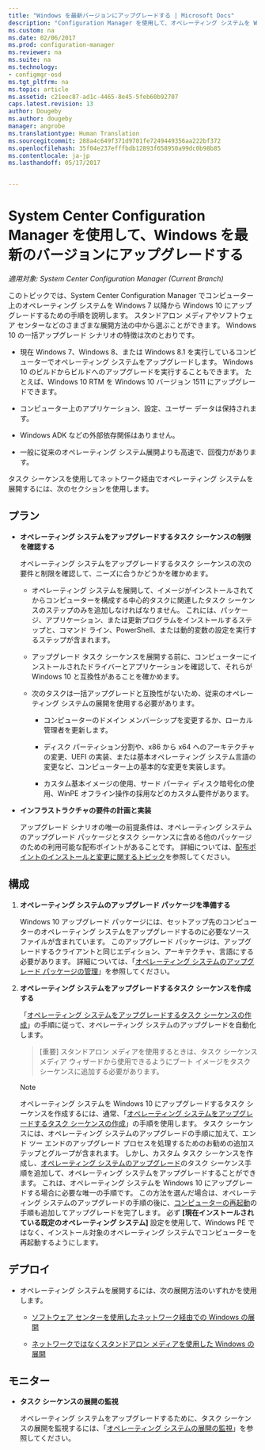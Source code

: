 ```yaml
---
title: "Windows を最新バージョンにアップグレードする | Microsoft Docs"
description: "Configuration Manager を使用して、オペレーティング システムを Windows 7 以降から Windows 10 にアップグレードする方法について説明します。"
ms.custom: na
ms.date: 02/06/2017
ms.prod: configuration-manager
ms.reviewer: na
ms.suite: na
ms.technology:
- configmgr-osd
ms.tgt_pltfrm: na
ms.topic: article
ms.assetid: c21eec87-ad1c-4465-8e45-5feb60b92707
caps.latest.revision: 13
author: Dougeby
ms.author: dougeby
manager: angrobe
ms.translationtype: Human Translation
ms.sourcegitcommit: 288a4c649f371d9701fe7249449356aa222bf372
ms.openlocfilehash: 35f04e237efffbdb12893f658950a99dc0b98b85
ms.contentlocale: ja-jp
ms.lasthandoff: 05/17/2017


---
```

# <a name="upgrade-windows-to-the-latest-version-with-system-center-configuration-manager"></a>System Center Configuration Manager を使用して、Windows を最新のバージョンにアップグレードする

*適用対象: System Center Configuration Manager (Current Branch)*

このトピックでは、System Center Configuration Manager でコンピューター上のオペレーティング システムを Windows 7 以降から Windows 10 にアップグレードするための手順を説明します。 スタンドアロン メディアやソフトウェア センターなどのさまざまな展開方法の中から選ぶことができます。 Windows 10 の一括アップグレード シナリオの特徴は次のとおりです。  

-   現在 Windows 7、Windows 8、または Windows 8.1 を実行しているコンピューターでオペレーティング システムをアップグレードします。 Windows 10 のビルドからビルドへのアップグレードを実行することもできます。 たとえば、Windows 10 RTM を Windows 10 バージョン 1511 にアップグレードできます。  

-   コンピューター上のアプリケーション、設定、ユーザー データは保持されます。  

-   Windows ADK などの外部依存関係はありません。  

-   一般に従来のオペレーティング システム展開よりも高速で、回復力があります。  

 タスク シーケンスを使用してネットワーク経由でオペレーティング システムを展開するには、次のセクションを使用します。  

##  <a name="BKMK_Plan"></a> プラン  

-   **オペレーティング システムをアップグレードするタスク シーケンスの制限を確認する**  

     オペレーティング システムをアップグレードするタスク シーケンスの次の要件と制限を確認して、ニーズに合うかどうかを確かめます。  

    -   オペレーティング システムを展開して、イメージがインストールされてからコンピューターを構成する中心的タスクに関連したタスク シーケンスのステップのみを追加しなければなりません。 これには、パッケージ、アプリケーション、または更新プログラムをインストールするステップと、コマンド ライン、PowerShell、または動的変数の設定を実行するステップが含まれます。  

    -   アップグレード タスク シーケンスを展開する前に、コンピューターにインストールされたドライバーとアプリケーションを確認して、それらが Windows 10 と互換性があることを確かめます。  

    -   次のタスクは一括アップグレードと互換性がないため、従来のオペレーティング システムの展開を使用する必要があります。  

        -   コンピューターのドメイン メンバーシップを変更するか、ローカル管理者を更新します。  

        -   ディスク パーティション分割や、x86 から x64 へのアーキテクチャの変更、UEFI の実装、または基本オペレーティング システム言語の変更など、コンピューター上の基本的な変更を実装します。  

        -   カスタム基本イメージの使用、サード パーティ ディスク暗号化の使用、WinPE オフライン操作の採用などのカスタム要件があります。<sup></sup>  

-   **インフラストラクチャの要件の計画と実装**  

     アップグレード シナリオの唯一の前提条件は、オペレーティング システムのアップグレード パッケージとタスク シーケンスに含める他のパッケージのための利用可能な配布ポイントがあることです。 詳細については、[配布ポイントのインストールと変更に関するトピック](../../core/servers/deploy/configure/install-and-configure-distribution-points.md)を参照してください。

##  <a name="BKMK_Configure"></a> 構成  

1.  **オペレーティング システムのアップグレード パッケージを準備する**  

     Windows 10 アップグレード パッケージには、セットアップ先のコンピューターのオペレーティング システムをアップグレードするのに必要なソース ファイルが含まれています。 このアップグレード パッケージは、アップグレードするクライアントと同じエディション、アーキテクチャ、言語にする必要があります。  詳細については、「[オペレーティング システムのアップグレード パッケージの管理](../get-started/manage-operating-system-upgrade-packages.md)」を参照してください。  

2.  **オペレーティング システムをアップグレードするタスク シーケンスを作成する**  

     「[オペレーティング システムをアップグレードするタスク シーケンスの作成](create-a-task-sequence-to-upgrade-an-operating-system.md)」の手順に従って、オペレーティング システムのアップグレードを自動化します。  

    > [重要] スタンドアロン メディアを使用するときは、タスク シーケンス メディア ウィザードから使用できるようにブート イメージをタスク シーケンスに追加する必要があります。


    > [!NOTE]  
    >  オペレーティング システムを Windows 10 にアップグレードするタスク シーケンスを作成するには、通常、「[オペレーティング システムをアップグレードするタスク シーケンスの作成](create-a-task-sequence-to-upgrade-an-operating-system.md)」の手順を使用します。 タスク シーケンスには、オペレーティング システムのアップグレードの手順に加えて、エンド ツー エンドのアップグレード プロセスを処理するためのお勧めの追加ステップとグループが含まれます。 しかし、カスタム タスク シーケンスを作成し、[オペレーティング システムのアップグレード](../understand/task-sequence-steps.md#BKMK_UpgradeOS)のタスク シーケンス手順を追加して、オペレーティング システムをアップグレードすることができます。 これは、オペレーティング システムを Windows 10 にアップグレードする場合に必要な唯一の手順です。 この方法を選んだ場合は、オペレーティング システムのアップグレードの手順の後に、[コンピューターの再起動](../understand/task-sequence-steps.md#a-namebkmkrestartcomputera-restart-computer)の手順も追加してアップグレードを完了します。 必ず **[現在インストールされている既定のオペレーティング システム]** 設定を使用して、Windows PE ではなく、インストール対象のオペレーティング システムでコンピューターを再起動するようにします。  

##  <a name="BKMK_Deploy"></a> デプロイ  

-   オペレーティング システムを展開するには、次の展開方法のいずれかを使用します。  

    -   [ソフトウェア センターを使用したネットワーク経由での Windows の展開](use-software-center-to-deploy-windows-over-the-network.md)  

    -   [ネットワークではなくスタンドアロン メディアを使用した Windows の展開](use-stand-alone-media-to-deploy-windows-without-using-the-network.md)  

## <a name="monitor"></a>モニター  

-   **タスク シーケンスの展開の監視**  

     オペレーティング システムをアップグレードするために、タスク シーケンスの展開を監視するには、「[オペレーティング システムの展開の監視](monitor-operating-system-deployments.md)」を参照してください。  

